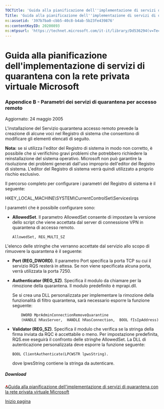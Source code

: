 ```yaml
---
TOCTitle: 'Guida alla pianificazione dell''implementazione di servizi di quarantena con la rete privata virtuale Microsoft - Appendice B'
Title: 'Guida alla pianificazione dell''implementazione di servizi di quarantena con la rete privata virtuale Microsoft - Appendice B'
ms:assetid: '397b7ba0-cbb5-40c8-b4ab-5b23fe439876'
ms:contentKeyID: 20200893
ms:mtpsurl: 'https://technet.microsoft.com/it-it/library/Dd536294(v=TechNet.10)'
---
```


Guida alla pianificazione dell'implementazione di servizi di quarantena con la rete privata virtuale Microsoft
==============================================================================================================

### Appendice B - Parametri dei servizi di quarantena per accesso remoto

Aggiornato: 24 maggio 2005

L'installazione del Servizio quarantena accesso remoto prevede la creazione di alcune voci nel Registro di sistema che consentono di modificare gli elementi elencati di seguito.   

**Nota:** se si utilizza l'editor del Registro di sistema in modo non corretto, è possibile che si verifichino gravi problemi che potrebbero richiedere la reinstallazione del sistema operativo. Microsoft non può garantire la risoluzione dei problemi generati dall'uso improprio dell'editor del Registro di sistema. L'editor del Registro di sistema verrà quindi utilizzato a proprio rischio esclusivo.

Il percorso completo per configurare i parametri del Registro di sistema è il seguente:

HKEY\_LOCAL\_MACHINE\\SYSTEM\\CurrentControlSet\\Services\\rqs

I parametri che è possibile configurare sono:

-   **AllowedSet**. Il parametro AllowedSet consente di impostare la versione dello script che viene accettata dal server di connessione VPN in quarantena di accesso remoto.
       
     ```
     AllowedSet, REG_MULTI_SZ

     ```

L'elenco delle stringhe che verranno accettate dal servizio allo scopo di rimuovere la quarantena è il seguente:

-   **Port (REG\_DWORD)**. Il parametro Port specifica la porta TCP su cui il servizio RQS resterà in attesa. Se non viene specificata alcuna porta, verrà utilizzata la porta 7250.

-   **Authenticator (REG\_SZ)**. Specifica il modulo da chiamare per la rimozione della quarantena. Il modulo predefinito è mprapi.dll.

    Se si crea una DLL personalizzata per implementare la rimozione della funzionalità di filtro quarantena, sarà necessario esporre la funzione seguente:

    ```
        DWORD MprAdminConnectionRemoveQuarantine
        (HANDLE hRasServer,  HANDLE hRasConnection,  BOOL fIsIpAddress)
    ```

<!-- -->

-   **Validator (REG\_SZ)**. Specifica il modulo che verifica se la stringa della firma inviata da RQC è accettabile o meno. Per impostazione predefinita, RQS.exe eseguirà il confronto delle stringhe AllowedSet. La DLL di autenticazione personalizzata deve esporre la funzione seguente:

    ```
    BOOL ClientAuthenticate(LPCWSTR lpwsString). 

    ```

    dove lpwsString contiene la stringa da autenticare.

##### Download

[![](images/Dd536294.icon_exe(it-it,TechNet.10).gif)Guida alla pianificazione dell'implementazione di servizi di quarantena con la rete privata virtuale Microsoft](http://go.microsoft.com/fwlink/?linkid=41308)

[](#mainsection)[Inizio pagina](#mainsection)
